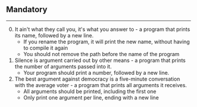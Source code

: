 ## Mandatory ##
***
0. It ain't what they call you, it's what you answer to -  a program that prints its name, followed by a new line.
	* If you rename the program, it will print the new name, without having to compile it again
	* You should not remove the path before the name of the program
1. Silence is argument carried out by other means -  a program that prints the number of arguments passed into it.
	* Your program should print a number, followed by a new line.
2. The best argument against democracy is a five-minute conversation with the average voter - a program that prints all arguments it receives.
	* All arguments should be printed, including the first one
	* Only print one argument per line, ending with a new line
